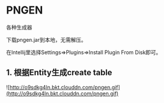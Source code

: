 PNGEN
===
各种生成器

下载pngen.jar到本地，无需解压。

在Intellij里选择Settings=>Plugins=>Install Plugin From Disk即可。

## 1. 根据Entity生成create table

![http://o9sdkg4ln.bkt.clouddn.com/pngen.gif](http://o9sdkg4ln.bkt.clouddn.com/pngen.gif)

